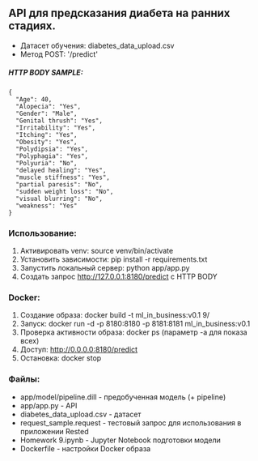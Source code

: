 ## API для предсказания диабета на ранних стадиях.

- Датасет обучения: diabetes_data_upload.csv
- Метод POST: '/predict'

##### HTTP BODY SAMPLE:
```
{
  "Age": 40,
  "Alopecia": "Yes",
  "Gender": "Male",
  "Genital thrush": "Yes",
  "Irritability": "Yes",
  "Itching": "Yes",
  "Obesity": "Yes",
  "Polydipsia": "Yes",
  "Polyphagia": "Yes",
  "Polyuria": "No",
  "delayed healing": "Yes",
  "muscle stiffness": "Yes",
  "partial paresis": "No",
  "sudden weight loss": "No",
  "visual blurring": "No",
  "weakness": "Yes"
}
```

### Использование:
1. Активировать venv: source venv/bin/activate
2. Установить зависимости: pip install -r requirements.txt
3. Запустить локальный сервер: python app/app.py
4. Создать запрос http://127.0.0.1:8180/predict с HTTP BODY

### Docker:
1. Создание образа: docker build -t ml_in_business:v0.1 9/
2. Запуск: docker run -d -p 8180:8180 -p 8181:8181 ml_in_business:v0.1
3. Проверка активности образа: docker ps (параметр -a для показа всех)
4. Доступ: http://0.0.0.0:8180/predict
5. Остановка: docker stop <id>

### Файлы:
- app/model/pipeline.dill - предобученная модель (+ pipeline)
- app/app.py - API
- diabetes_data_upload.csv - датасет
- request_sample.request - тестовый запрос для использования в приложении Rested
- Homework 9.ipynb - Jupyter Notebook подготовки модели
- Dockerfile - настройки Docker образа
